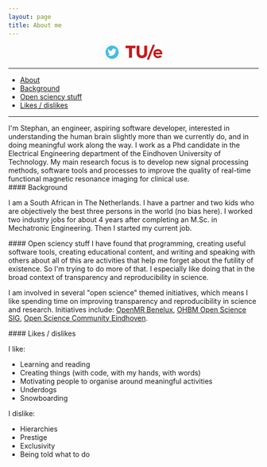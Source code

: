 ```yaml
---
layout: page
title: About me
---
```


<div align="center">
<a href="https://twitter.com/fmrwhy" target="_blank"><img src="/img/twitter_logo.jpg" alt="twitter" height="30"></a> &nbsp;&nbsp;<a href="https://research.tue.nl/en/persons/js-stephan-heunis" target="_blank"><img src="/img/TUe_logo.png" alt="tue" height="30"></a>
</div>

---

- [About](#about)
- [Background](#background)
- [Open sciency stuff](#open)
- [Likes / dislikes](#likes)

---


<div id='about'></div>
I'm Stephan, an engineer, aspiring software developer, interested in understanding the human brain slightly more than we currently do, and in doing meaningful work along the way. I work as a Phd candidate in the Electrical Engineering department of the Eindhoven University of Technology. My main research focus is to develop new signal processing methods, software tools and processes to improve the quality of real-time functional magnetic resonance imaging for clinical use.

<div id='background'></div>
#### Background

I am a South African in The Netherlands. I have a partner and two kids who are objectively the best three persons in the world (no bias here). 
I worked two industry jobs for about 4 years after completing an M.Sc. in Mechatronic Engineering. Then I started my current job. 

<div id='open'></div>
#### Open sciency stuff
I have found that programming, creating useful software tools, creating educational content, and writing and speaking with others about all of this are activities that help me forget about the futility of existence. So I'm trying to do more of that. I especially like doing that in the broad context of transparency and reproducibility in science.

I am involved in several "open science" themed initiatives, which means I like spending time on improving transparency and reproducibility in science and research. Initiatives include: [OpenMR Benelux](https://openmrbenelux.github.io/), [OHBM Open Science SIG](https://ossig.netlify.com/), [Open Science Community Eindhoven](https://osceindhoven.github.io/). 

<div id='likes'></div>
#### Likes / dislikes

I like:
- Learning and reading
- Creating things (with code, with my hands, with words)
- Motivating people to organise around meaningful activities
- Underdogs
- Snowboarding

I dislike:
- Hierarchies
- Prestige
- Exclusivity
- Being told what to do



 

  




